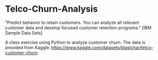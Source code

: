 # Telco-Churn-Analysis
"Predict behavior to retain customers. You can analyze all relevant customer data and develop focused customer retention programs." [IBM Sample Data Sets]

A class exercise using Python to analyze customer churn. The data is provided from Kaggle:
https://www.kaggle.com/datasets/blastchar/telco-customer-churn

